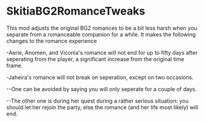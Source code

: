 # SkitiaBG2RomanceTweaks
This mod adjusts the original BG2 romances to be a bit less harsh when you separate from a romanceable companion for a while. 
It makes the following changes to the romance experience

-Aerie, Anomen, and Viconia's romance will not end for up to fifty days after seperating from the player, a significant increase from the original time frame.

-Jaheira's romance will not break on seperation, except on two occasions. 

--One can be avoided by saying you will only seperate for a couple of days. 

--The other one is during her quest during a rather serious situation: you should let her rejoin the party, else the romance (and her life most likely) will end.
